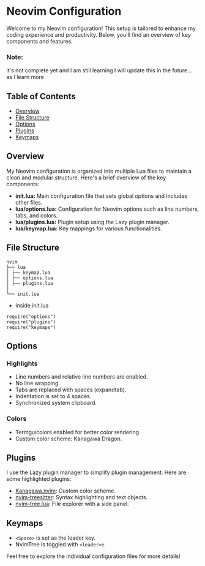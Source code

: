 # Neovim Configuration

Welcome to my Neovim configuration! This setup is tailored to enhance my coding experience and productivity. Below, you'll find an overview of key components and features.

### Note:
it's not complete yet and I am still learning I will update this in the future... as I learn more

## Table of Contents

- [Overview](#overview)
- [File Structure](#file-structure)
- [Options](#options)
- [Plugins](#plugins)
- [Keymaps](#keymaps)

## Overview

My Neovim configuration is organized into multiple Lua files to maintain a clean and modular structure. Here's a brief overview of the key components:

- **init.lua:** Main configuration file that sets global options and includes other files.
- **lua/options.lua:** Configuration for Neovim options such as line numbers, tabs, and colors.
- **lua/plugins.lua:** Plugin setup using the Lazy plugin manager.
- **lua/keymap.lua:** Key mappings for various functionalities.

## File Structure
```
nvim
├── lua
│ ├── keymap.lua
│ ├── options.lua
│ ├── plugins.lua
│ 
└── init.lua

```
- inside init.lua
```
require("options")
require("plugins")
require("keymaps")

```

## Options

### Highlights

- Line numbers and relative line numbers are enabled.
- No line wrapping.
- Tabs are replaced with spaces (expandtab).
- Indentation is set to 4 spaces.
- Synchronized system clipboard.

### Colors

- Termguicolors enabled for better color rendering.
- Custom color scheme: Kanagawa Dragon.

## Plugins

I use the Lazy plugin manager to simplify plugin management. Here are some highlighted plugins:

- [Kanagawa.nvim](https://github.com/rebelot/kanagawa.nvim): Custom color scheme.
- [nvim-treesitter](https://github.com/nvim-treesitter/nvim-treesitter): Syntax highlighting and text objects.
- [nvim-tree.lua](https://github.com/nvim-tree/nvim-tree.lua): File explorer with a side panel.

## Keymaps

- `<Space>` is set as the leader key.
- NvimTree is toggled with `<leader>e`.

Feel free to explore the individual configuration files for more details!


